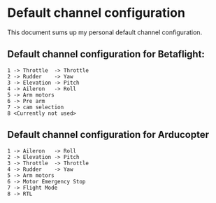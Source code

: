 # Default channel configuration

This document sums up my personal default channel configuration.

## Default channel configuration for Betaflight:

```
1 -> Throttle  -> Throttle
2 -> Rudder    -> Yaw
3 -> Elevation -> Pitch
4 -> Aileron   -> Roll
5 -> Arm motors
6 -> Pre arm
7 -> cam selection
8 <Currently not used>
```

## Default channel configuration for Arducopter

```
1 -> Aileron   -> Roll
2 -> Elevation -> Pitch
3 -> Throttle  -> Throttle
4 -> Rudder    -> Yaw
5 -> Arm motors
6 -> Motor Emergency Stop
7 -> Flight Mode
8 -> RTL
```
